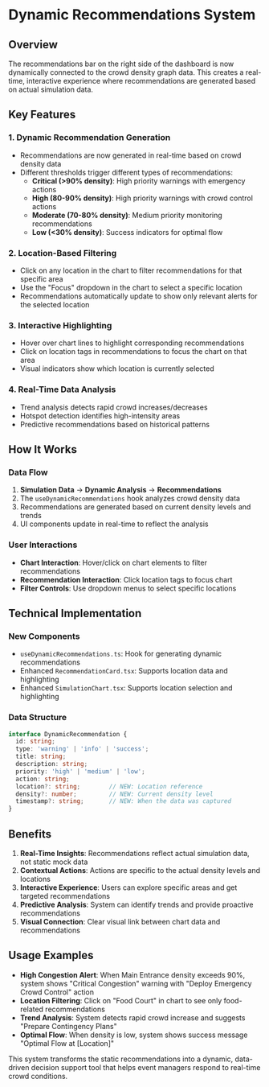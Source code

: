 # Dynamic Recommendations System

## Overview
The recommendations bar on the right side of the dashboard is now dynamically connected to the crowd density graph data. This creates a real-time, interactive experience where recommendations are generated based on actual simulation data.

## Key Features

### 1. **Dynamic Recommendation Generation**
- Recommendations are now generated in real-time based on crowd density data
- Different thresholds trigger different types of recommendations:
  - **Critical (>90% density)**: High priority warnings with emergency actions
  - **High (80-90% density)**: High priority warnings with crowd control actions
  - **Moderate (70-80% density)**: Medium priority monitoring recommendations
  - **Low (<30% density)**: Success indicators for optimal flow

### 2. **Location-Based Filtering**
- Click on any location in the chart to filter recommendations for that specific area
- Use the "Focus" dropdown in the chart to select a specific location
- Recommendations automatically update to show only relevant alerts for the selected location

### 3. **Interactive Highlighting**
- Hover over chart lines to highlight corresponding recommendations
- Click on location tags in recommendations to focus the chart on that area
- Visual indicators show which location is currently selected

### 4. **Real-Time Data Analysis**
- Trend analysis detects rapid crowd increases/decreases
- Hotspot detection identifies high-intensity areas
- Predictive recommendations based on historical patterns

## How It Works

### Data Flow
1. **Simulation Data** → **Dynamic Analysis** → **Recommendations**
2. The `useDynamicRecommendations` hook analyzes crowd density data
3. Recommendations are generated based on current density levels and trends
4. UI components update in real-time to reflect the analysis

### User Interactions
- **Chart Interaction**: Hover/click on chart elements to filter recommendations
- **Recommendation Interaction**: Click location tags to focus chart
- **Filter Controls**: Use dropdown menus to select specific locations

## Technical Implementation

### New Components
- `useDynamicRecommendations.ts`: Hook for generating dynamic recommendations
- Enhanced `RecommendationCard.tsx`: Supports location data and highlighting
- Enhanced `SimulationChart.tsx`: Supports location selection and highlighting

### Data Structure
```typescript
interface DynamicRecommendation {
  id: string;
  type: 'warning' | 'info' | 'success';
  title: string;
  description: string;
  priority: 'high' | 'medium' | 'low';
  action: string;
  location?: string;        // NEW: Location reference
  density?: number;         // NEW: Current density level
  timestamp?: string;       // NEW: When the data was captured
}
```

## Benefits

1. **Real-Time Insights**: Recommendations reflect actual simulation data, not static mock data
2. **Contextual Actions**: Actions are specific to the actual density levels and locations
3. **Interactive Experience**: Users can explore specific areas and get targeted recommendations
4. **Predictive Analysis**: System can identify trends and provide proactive recommendations
5. **Visual Connection**: Clear visual link between chart data and recommendations

## Usage Examples

- **High Congestion Alert**: When Main Entrance density exceeds 90%, system shows "Critical Congestion" warning with "Deploy Emergency Crowd Control" action
- **Location Filtering**: Click on "Food Court" in chart to see only food-related recommendations
- **Trend Analysis**: System detects rapid crowd increase and suggests "Prepare Contingency Plans"
- **Optimal Flow**: When density is low, system shows success message "Optimal Flow at [Location]"

This system transforms the static recommendations into a dynamic, data-driven decision support tool that helps event managers respond to real-time crowd conditions.
